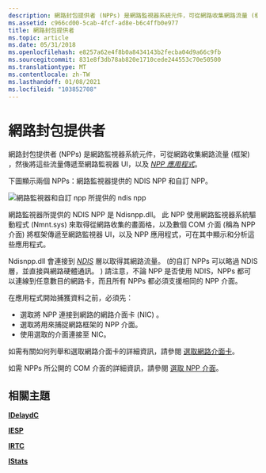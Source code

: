 ```yaml
---
description: 網路封包提供者 (NPPs) 是網路監視器系統元件，可從網路收集網路流量 (框架) ，然後將這些流量傳遞至網路監視器 UI，以及 NPP 應用程式。
ms.assetid: c966cd00-5cab-4fcf-ad8e-b6c4ffb0e977
title: 網路封包提供者
ms.topic: article
ms.date: 05/31/2018
ms.openlocfilehash: e8257a62e4f8b0a8434143b2fecba04d9a66c9fb
ms.sourcegitcommit: 831e8f3db78ab820e1710cede244553c70e50500
ms.translationtype: MT
ms.contentlocale: zh-TW
ms.lasthandoff: 01/08/2021
ms.locfileid: "103852708"
---
```

# <a name="network-packet-providers"></a>網路封包提供者

網路封包提供者 (NPPs) 是網路監視器系統元件，可從網路收集網路流量 (框架) ，然後將這些流量傳遞至網路監視器 UI，以及 [*NPP 應用程式*](n.md)。

下圖顯示兩個 NPPs：網路監視器提供的 NDIS NPP 和自訂 NPP。

![網路監視器和自訂 npp 所提供的 ndis npp](images/npp.png)

網路監視器所提供的 NDIS NPP 是 Ndisnpp.dll。 此 NPP 使用網路監視器系統驅動程式 (Nmnt.sys) 來取得從網路收集的畫面格，以及數個 COM 介面 (稱為 NPP 介面) 將框架傳遞至網路監視器 UI，以及 NPP 應用程式，可在其中顯示和分析這些應用程式。

Ndisnpp.dll 會連接到 [*NDIS*](n.md) 層以取得其網路流量。  (的自訂 NPPs 可以略過 NDIS 層，並直接與網路硬體通訊。 ) 請注意，不論 NPP 是否使用 NDIS，NPPs 都可以連線到任意數目的網路卡，而且所有 NPPs 都必須支援相同的 NPP 介面。

在應用程式開始捕獲資料之前，必須先：

-   選取將 NPP 連接到網路的網路介面卡 (NIC) 。
-   選取將用來捕捉網路框架的 NPP 介面。
-   使用選取的介面連接至 NIC。

如需有關如何列舉和選取網路介面卡的詳細資訊，請參閱 [選取網路介面卡](selecting-a-network-interface-card.md)。

如需 NPPs 所公開的 COM 介面的詳細資訊，請參閱 [選取 NPP 介面](selecting-an-npp-interface.md)。

## <a name="related-topics"></a>相關主題

<dl> <dt>

[**IDelaydC**](idelaydc.md)
</dt> <dt>

[**IESP**](iesp.md)
</dt> <dt>

[**IRTC**](irtc.md)
</dt> <dt>

[**IStats**](istats.md)
</dt> </dl>

 

 



